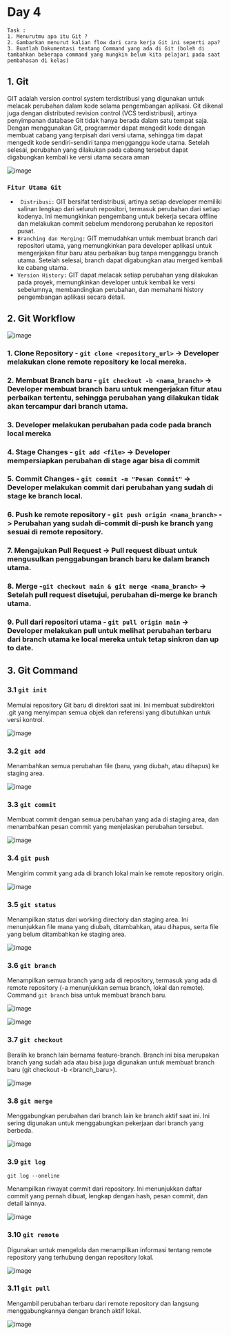 # Day 4

```
Task : 
1. Menurutmu apa itu Git ?
2. Gambarkan menurut kalian flow dari cara kerja Git ini seperti apa?
3. Buatlah Dokumentasi tentang Command yang ada di Git (boleh di tambahkan beberapa command yang mungkin belum kita pelajari pada saat pembahasan di kelas)
```

## 1. Git

GIT adalah version control system terdistribusi yang digunakan untuk melacak perubahan dalam kode selama pengembangan aplikasi. Git dikenal juga dengan distributed revision control (VCS terdistribusi), artinya penyimpanan database Git tidak hanya berada dalam satu tempat saja. Dengan menggunakan Git, programmer dapat mengedit kode dengan membuat cabang yang terpisah dari versi utama, sehingga tim dapat mengedit kode sendiri-sendiri tanpa mengganggu kode utama. Setelah selesai, perubahan yang dilakukan pada cabang tersebut dapat digabungkan kembali ke versi utama secara aman

![image](https://github.com/user-attachments/assets/fac5422d-ba53-406b-9834-9fe5a4b51aeb)


### `Fitur Utama Git`
- ` Distribusi:` GIT bersifat terdistribusi, artinya setiap developer memiliki salinan lengkap dari seluruh repositori, termasuk perubahan dari setiap kodenya. Ini memungkinkan pengembang untuk bekerja secara offline dan melakukan commit sebelum mendorong perubahan ke repositori pusat.
- `Branching dan Merging:` GIT memudahkan untuk membuat branch dari repositori utama, yang memungkinkan para developer aplikasi untuk mengerjakan fitur baru atau perbaikan bug tanpa mengganggu branch utama. Setelah selesai, branch dapat digabungkan atau merged kembali ke cabang utama.
- `Version History:` GIT dapat melacak setiap perubahan yang dilakukan pada proyek, memungkinkan developer untuk kembali ke versi sebelumnya, membandingkan perubahan, dan memahami history pengembangan aplikasi secara detail.

## 2. Git Workflow

![image](https://github.com/user-attachments/assets/e600c622-e3a7-4fe0-866c-b3cdca2adb3a)

### 1. Clone Repository - `git clone <repository_url>` -> Developer melakukan clone remote repository ke local mereka. 
### 2. Membuat Branch baru - `git checkout -b <nama_branch>` ->  Developer membuat branch baru untuk mengerjakan fitur atau perbaikan tertentu, sehingga perubahan yang dilakukan tidak akan tercampur dari branch utama.
### 3. Developer melakukan perubahan pada code pada branch local mereka
### 4. Stage Changes - `git add <file>` -> Developer mempersiapkan perubahan di stage agar bisa di commit
### 5. Commit Changes - `git commit -m "Pesan Commit"` -> Developer melakukan commit dari perubahan yang sudah di stage ke branch local.
### 6. Push ke remote repository - `git push origin <nama_branch>` -> Perubahan yang sudah di-commit di-push ke branch yang sesuai di remote repository.
### 7. Mengajukan Pull Request -> Pull request dibuat untuk mengusulkan penggabungan branch baru ke dalam branch utama.
### 8. Merge -`git checkout main & git merge <nama_branch>` ->  Setelah pull request disetujui, perubahan di-merge ke branch utama.
### 9. Pull dari repositori utama - `git pull origin main` -> Developer melakukan pull untuk melihat perubahan terbaru dari branch utama ke local mereka untuk tetap sinkron dan up to date.

## 3. Git Command

### 3.1 `git init`

Memulai repository Git baru di direktori saat ini. Ini membuat subdirektori .git yang menyimpan semua objek dan referensi yang dibutuhkan untuk versi kontrol.

![image](https://github.com/user-attachments/assets/9fdb754a-de8c-474d-aa66-5b840af04cf3)

### 3.2 `git add`

Menambahkan semua perubahan file (baru, yang diubah, atau dihapus) ke staging area.

![image](https://github.com/user-attachments/assets/59aae475-a9ff-4e9a-8639-eb364c31b76e)

### 3.3 `git commit`

Membuat commit dengan semua perubahan yang ada di staging area, dan menambahkan pesan commit yang menjelaskan perubahan tersebut.

![image](https://github.com/user-attachments/assets/264ea088-dd0b-4db0-889b-481c3534b195)

### 3.4 `git push`

Mengirim commit yang ada di branch lokal main ke remote repository origin.

![image](https://github.com/user-attachments/assets/a760e966-6c00-4f82-86d7-700161f40be6)

### 3.5 `git status`

Menampilkan status dari working directory dan staging area. Ini menunjukkan file mana yang diubah, ditambahkan, atau dihapus, serta file yang belum ditambahkan ke staging area.

![image](https://github.com/user-attachments/assets/95ec8319-cfd2-4548-86a8-d1782cfa1d79)

### 3.6 `git branch`

Menampilkan semua branch yang ada di repository, termasuk yang ada di remote repository (-a menunjukkan semua branch, lokal dan remote).
Command `git branch` bisa untuk membuat branch baru.

![image](https://github.com/user-attachments/assets/cffd07f0-1f1b-4f79-9581-ade1ecb9db0c)

![image](https://github.com/user-attachments/assets/64850ee9-15cf-45fa-9964-dec718e7d8ee)

### 3.7 `git checkout`

Beralih ke branch lain bernama feature-branch. Branch ini bisa merupakan branch yang sudah ada atau bisa juga digunakan untuk membuat branch baru (git checkout -b <branch_baru>).

![image](https://github.com/user-attachments/assets/8dc569eb-0535-44eb-8878-219eae5148e3)

### 3.8 `git merge` 

Menggabungkan perubahan dari branch lain ke branch aktif saat ini. Ini sering digunakan untuk menggabungkan pekerjaan dari branch yang berbeda.

![image](https://github.com/user-attachments/assets/db47914d-27a3-4b1f-be80-dd163bddd32c)

### 3.9 `git log`

`git log --oneline`

Menampilkan riwayat commit dari repository. Ini menunjukkan daftar commit yang pernah dibuat, lengkap dengan hash, pesan commit, dan detail lainnya.

![image](https://github.com/user-attachments/assets/1d13e6a9-0e98-481b-81bd-44e818303630)

### 3.10 `git remote`

Digunakan untuk mengelola dan menampilkan informasi tentang remote repository yang terhubung dengan repository lokal.
 
![image](https://github.com/user-attachments/assets/9b9d15dc-276b-4aa4-9889-2f835b582098)

### 3.11 `git pull`

Mengambil perubahan terbaru dari remote repository dan langsung menggabungkannya dengan branch aktif lokal.

![image](https://github.com/user-attachments/assets/d6502443-dcdc-41c4-ad09-89c761ea6f11)

